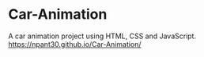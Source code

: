 # Car-Animation
A car animation project using HTML, CSS and JavaScript.
https://npant30.github.io/Car-Animation/
